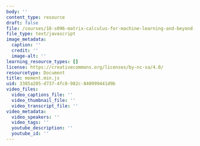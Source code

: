 ```yaml
---
body: ''
content_type: resource
draft: false
file: /courses/18-s096-matrix-calculus-for-machine-learning-and-beyond-january-iap-2022/momentmin.js
file_type: text/javascript
image_metadata:
  caption: ''
  credit: ''
  image-alt: ''
learning_resource_types: []
license: https://creativecommons.org/licenses/by-nc-sa/4.0/
resourcetype: Document
title: moment.min.js
uid: 3385a205-d737-4fc8-982c-840999441d9b
video_files:
  video_captions_file: ''
  video_thumbnail_file: ''
  video_transcript_file: ''
video_metadata:
  video_speakers: ''
  video_tags: ''
  youtube_description: ''
  youtube_id: ''
---
```

